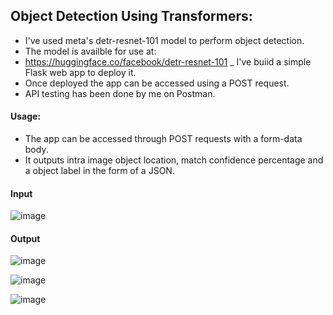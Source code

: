 ## Object Detection Using Transformers:

- I've used meta's detr-resnet-101 model to perform object detection.
- The model is availble for use at:
- https://huggingface.co/facebook/detr-resnet-101
_ I've buiid a simple Flask web app to deploy it.
- Once deployed the app can be accessed using a POST request.
- API testing has been done by me on Postman.


#### Usage:
- The app can be accessed through POST requests with a form-data body.
- It outputs intra image object location, match confidence percentage and
a object label in the form of a JSON.


#### Input
![image](https://drive.google.com/uc?export=view&id=1tFn_cYNQvQDSNR0GETloTtna5XBCzCFw)



#### Output
![image](https://drive.google.com/uc?export=view&id=1fAB3GqVGo7ySkN_VLOWpsuy89GIq4G-y)

![image](https://drive.google.com/uc?export=view&id=1nhMpS_BMvrApNpizXiLvszwJbAUjgKjW)

![image](https://drive.google.com/uc?export=view&id=1LErNfCelHJXHBYKK9OIeS3N7nBnKHlRV)